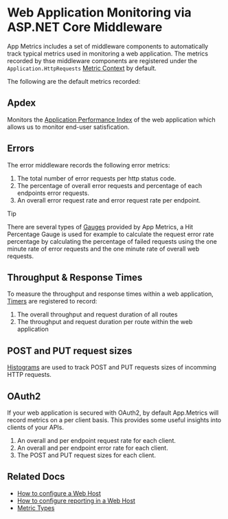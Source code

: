 # Web Application Monitoring via ASP.NET Core Middleware

App Metrics includes a set of middleware components to automatically track typical metrics used in monitoring a web application. The metrics recorded by thse middleware components are registered under the `Application.HttpRequests` [Metric Context](../getting-started/fundamentals/organizing-metrics.md) by default.

The following are the default metrics recorded:

## Apdex

Monitors the [Application Performance Index](../getting-started/metric-types/apdex.md) of the web application which allows us to monitor end-user satisfication.

## Errors

The error middleware records the following error metrics:

1. The total number of error requests per http status code.
2. The percentage of overall error requests and percentage of each endpoints error requests.
3. An overall error request rate and error request rate per endpoint.

> [!TIP]
> There are several types of [Gauges](https://alhardy.github.io/app-metrics-docs/getting-started/metric-types/gauges.html) provided by App Metrics, a Hit Percentage Gauge is used for example to calculate the request error rate percentage by calculating the percentage of failed requests using the one minute rate of error requests and the one minute rate of overall web requests.

## Throughput & Response Times

To measure the throughput and response times within a web application, [Timers](../getting-started/metric-types/timers.md) are registered to record:

1. The overall throughput and request duration of all routes
2. The throughput and request duration per route within the web application

## POST and PUT request sizes

[Histograms](../getting-started/metric-types/histograms.md) are used to track POST and PUT requests sizes of incomming HTTP requests.

## OAuth2

If your web application is secured with OAuth2, by default App.Metrics will record metrics on a per client basis. This provides some useful insights into clients of your APIs.

1. An overall and per endpoint request rate for each client.
2. An overall and per endpoint error rate for each client.
3. The POST and PUT request sizes for each client.

## Related Docs

- [How to configure a Web Host](../getting-started/intro.md#configuring-a-web-host)
- [How to configure reporting in a Web Host](../reporting/index.md#reporting-from-an-aspnet-core-web-application)
- [Metric Types](../getting-started/metric-types/overview.md)